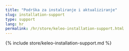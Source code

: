 ```yaml
---
title: "Podrška za instaliranje i aktualiziranje"
slug: installation-support
type: support
lang: hr
permalink: /hr/store/keleo-installation-support.html
---
```


{% include store/keleo-installation-support.md %}
